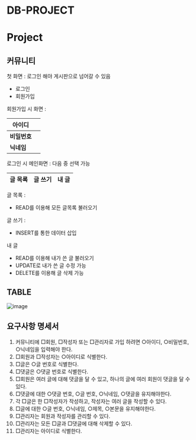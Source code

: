 # DB-PROJECT

# Project



## 커뮤니티


첫 화면 : 로그인 해야 게시판으로 넘어갈 수 있음

* 로그인
* 회원가입

회원가입 시 화면 :

| **아이디**   |      |
| ------------ | ---- |
| **비밀번호** |      |
| **닉네임**   |      |



로그인 시 메인화면 : 다음 중 선택 가능

| 글 목록 | 글 쓰기 | 내 글 |
| ------- | ------- | ----- |



글 목록 : 

* READ를 이용해 모든 글목록 불러오기

글 쓰기 : 

* INSERT를 통한 데이터 삽입

내 글

* READ를 이용해 내가 쓴 글 불러오기
* UPDATE로 내가 쓴 글 수정 가능
* DELETE를 이용해 글 삭제 가능



## TABLE


![image](https://user-images.githubusercontent.com/81346173/168541651-b97169f9-70f5-454b-97b1-c018ca5a7be1.png)


## 요구사항 명세서

1. 커뮤니티에 □회원, □작성자 또는 □관리자로 가입 하려면 ○아이디, ○비밀번호, ○닉네임을 입력해야 한다.
2. □회원과 □작성자는 ○아이디로 식별한다.
3. □글은 ○글 번호로 식별한다.
4. □댓글은 ○댓글 번호로 식별한다.
5. □회원은 여러 글에 대해 댓글을 달 수 있고, 하나의 글에 여러 회원이 댓글을 달 수 있다.
6. □댓글에 대한 ○댓글 번호, ○글 번호, ○닉네임, ○댓글을 유지해야한다.
7. 각 □글은 한 □작성자가 작성하고, 작성자는 여러 글을 작성할 수 있다.
8. □글에 대한 ○글 번호, ○닉네임, ○제목, ○본문을 유지해야한다.
9. □관리자는 회원과 작성자를 관리할 수 있다.
10. □관리자는 모든 □글과 □댓글에 대해 삭제할 수 있다.
11. □관리자는 아이디로 식별한다.




